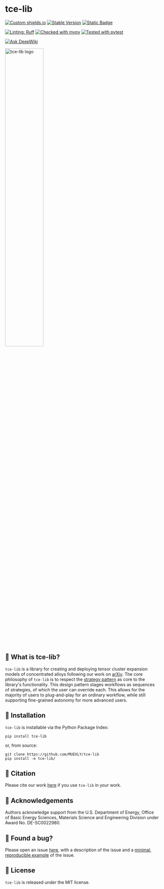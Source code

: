 # tce-lib

[![Custom shields.io](https://img.shields.io/badge/docs-orange?logo=github&logoColor=green&label=gh-pages)](https://muexly.github.io/tce-lib)
[![Stable Version](https://img.shields.io/pypi/v/tce-lib?color=blue)](https://pypi.org/project/tce-lib/)
[![Static Badge](https://img.shields.io/badge/License-MIT-8A2BE2)](https://en.wikipedia.org/wiki/MIT_License)


[![Linting: Ruff](https://img.shields.io/endpoint?url=https://raw.githubusercontent.com/charliermarsh/ruff/main/assets/badge/v2.json)](https://github.com/astral-sh/ruff)
[![Checked with mypy](https://www.mypy-lang.org/static/mypy_badge.svg)](https://mypy-lang.org/)
[![Tested with pytest](https://img.shields.io/badge/pytest-tested-blue?logo=pytest)](https://docs.pytest.org/en/stable/)


[![Ask DeepWiki](https://deepwiki.com/badge.svg)](https://deepwiki.com/MUEXLY/tce-lib)

<img src="https://raw.githubusercontent.com/MUEXLY/tce-lib/refs/heads/main/assets/logo.png" alt="tce-lib logo" style="width:50%;height:auto;">


## 🔎 What is tce-lib?

`tce-lib` is a library for creating and deploying tensor cluster expansion models of concentrated alloys following
our work on [arXiv](https://arxiv.org/abs/2509.04686). The core philosophy of `tce-lib` is to respect the 
[strategy pattern](https://en.wikipedia.org/wiki/Strategy_pattern) as core to the library's functionality. This design
pattern stages workflows as sequences of strategies, of which the user can override each. This allows for the majority 
of users to plug-and-play for an ordinary workflow, while still supporting fine-grained autonomy for more advanced 
users. 

## 📩 Installation

`tce-lib` is installable via the Python Package Index:

```shell
pip install tce-lib
```

or, from source:

```shell
git clone https://github.com/MUEXLY/tce-lib
pip install -e tce-lib/
```

## 📌 Citation

Please cite our work [here](https://arxiv.org/abs/2509.04686) if you use `tce-lib` in your work.

## 💙 Acknowledgements

Authors acknowledge support from the U.S. Department of Energy, Office of Basic Energy Sciences, Materials Science and Engineering Division under Award No. DE-SC0022980.

## 🐝 Found a bug?

Please open an issue [here](https://github.com/MUEXLY/tce/issues), with a description of the issue and a [minimal, reproducible example](https://stackoverflow.com/help/minimal-reproducible-example) of the issue.

## 📑 License

`tce-lib` is released under the MIT license.
